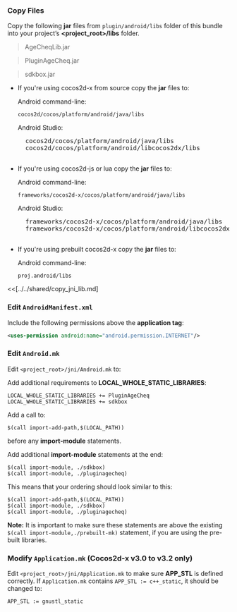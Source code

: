 ### Copy Files
Copy the following __jar__ files from `plugin/android/libs` folder of this
bundle into your project’s __<project_root>/libs__ folder.

> AgeCheqLib.jar

> PluginAgeCheq.jar

> sdkbox.jar


* If you're using cocos2d-x from source copy the __jar__ files to:

	Android command-line:
	```
	cocos2d/cocos/platform/android/java/libs
	```

    Android Studio:
    <pre>
    cocos2d/cocos/platform/android/java/libs
    cocos2d/cocos/platform/android/libcocos2dx/libs
    </pre>

* If you're using cocos2d-js or lua copy the __jar__ files to:

	Android command-line:
	```
	frameworks/cocos2d-x/cocos/platform/android/java/libs
	```

    Android Studio:
    <pre>
    frameworks/cocos2d-x/cocos/platform/android/java/libs
    frameworks/cocos2d-x/cocos/platform/android/libcocos2dx/libs
    </pre>

* If you're using prebuilt cocos2d-x copy the __jar__ files to:

	Android command-line:
	```
	proj.android/libs
	```

<<[../../shared/copy_jni_lib.md]


### Edit `AndroidManifest.xml`
Include the following permissions above the __application tag__:
```xml
<uses-permission android:name="android.permission.INTERNET"/>
```

### Edit `Android.mk`
Edit `<project_root>/jni/Android.mk` to:

Add additional requirements to __LOCAL_WHOLE_STATIC_LIBRARIES__:
```
LOCAL_WHOLE_STATIC_LIBRARIES += PluginAgeCheq
LOCAL_WHOLE_STATIC_LIBRARIES += sdkbox
```

Add a call to:
```
$(call import-add-path,$(LOCAL_PATH))
```
before any __import-module__ statements.

Add additional __import-module__ statements at the end:
```
$(call import-module, ./sdkbox)
$(call import-module, ./pluginagecheq)
```

This means that your ordering should look similar to this:
```
$(call import-add-path,$(LOCAL_PATH))
$(call import-module, ./sdkbox)
$(call import-module, ./pluginagecheq)
```

  __Note:__ It is important to make sure these statements are above the existing `$(call import-module,./prebuilt-mk)` statement, if you are using the pre-built libraries.

### Modify `Application.mk` (Cocos2d-x v3.0 to v3.2 only)
Edit `<project_root>/jni/Application.mk` to make sure __APP_STL__ is defined
correctly. If `Application.mk` contains `APP_STL := c++_static`, it should be
changed to:
```
APP_STL := gnustl_static
```
